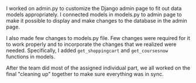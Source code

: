 I worked on admin.py to customize the Django admin page to fit out data models appropriately. I connected models in models.py to admin page to make it possible to display and make changes to the database in the admin page. 

I also made few changes to models.py file. Few changes were required for it to work properly and to incorporate the changes that we realized were needed. Specifically, I added `get_shoppingcart` and `get_coursesnow` functions in models.

After the team did most of the assigned individual part, we all worked on the final "cleaning up" together to make sure everything was in sync. 


